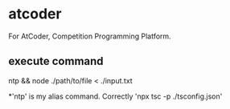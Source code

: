 # atcoder
For AtCoder, Competition Programming Platform.

## execute command 
ntp && node ./path/to/file < ./input.txt

*'ntp' is my alias command. Correctly 'npx tsc -p ./tsconfig.json'